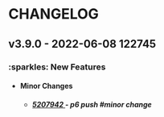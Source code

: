 <h1>CHANGELOG</h1><h2>v3.9.0 - 2022-06-08 122745</h2><h3>:sparkles: New Features</h3> <ul><li><h4>Minor Changes</h4></li> <ul><h5> <li><a href='https://github.com/nostradini/myrepo3/commit/5207942'> 5207942 </a> - p6 push #minor change </li></h5></ul></ul>

